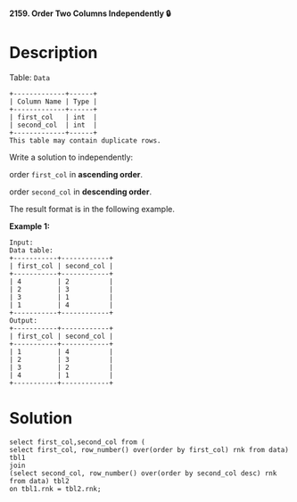 **2159. Order Two Columns Independently 🔒**

# Description

Table: `Data`

```
+-------------+------+
| Column Name | Type |
+-------------+------+
| first_col   | int  |
| second_col  | int  |
+-------------+------+
This table may contain duplicate rows.
```

Write a solution to independently:

order `first_col` in **ascending order**.

order `second_col` in **descending order**.

The result format is in the following example.

**Example 1:**

```
Input: 
Data table:
+-----------+------------+
| first_col | second_col |
+-----------+------------+
| 4         | 2          |
| 2         | 3          |
| 3         | 1          |
| 1         | 4          |
+-----------+------------+
Output: 
+-----------+------------+
| first_col | second_col |
+-----------+------------+
| 1         | 4          |
| 2         | 3          |
| 3         | 2          |
| 4         | 1          |
+-----------+------------+
```

# Solution

```
select first_col,second_col from (
select first_col, row_number() over(order by first_col) rnk from data) tbl1 
join
(select second_col, row_number() over(order by second_col desc) rnk from data) tbl2
on tbl1.rnk = tbl2.rnk;

```
